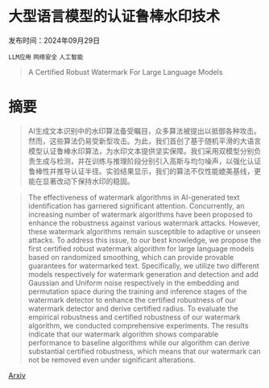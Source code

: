 # 大型语言模型的认证鲁棒水印技术

发布时间：2024年09月29日

`LLM应用` `网络安全` `人工智能`

> A Certified Robust Watermark For Large Language Models

# 摘要

> AI生成文本识别中的水印算法备受瞩目，众多算法被提出以抵御各种攻击。然而，这些算法仍易受新型攻击。为此，我们首创了基于随机平滑的大语言模型认证鲁棒水印算法，为水印文本提供坚实保障。我们采用双模型分别负责生成与检测，并在训练与推理阶段分别引入高斯与均匀噪声，以强化认证鲁棒性并推导认证半径。实验结果显示，我们的算法不仅性能媲美基线，更能在显著改动下保持水印的稳固。

> The effectiveness of watermark algorithms in AI-generated text identification has garnered significant attention. Concurrently, an increasing number of watermark algorithms have been proposed to enhance the robustness against various watermark attacks. However, these watermark algorithms remain susceptible to adaptive or unseen attacks. To address this issue, to our best knowledge, we propose the first certified robust watermark algorithm for large language models based on randomized smoothing, which can provide provable guarantees for watermarked text. Specifically, we utilize two different models respectively for watermark generation and detection and add Gaussian and Uniform noise respectively in the embedding and permutation space during the training and inference stages of the watermark detector to enhance the certified robustness of our watermark detector and derive certified radius. To evaluate the empirical robustness and certified robustness of our watermark algorithm, we conducted comprehensive experiments. The results indicate that our watermark algorithm shows comparable performance to baseline algorithms while our algorithm can derive substantial certified robustness, which means that our watermark can not be removed even under significant alterations.

[Arxiv](https://arxiv.org/abs/2409.19708)